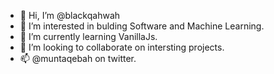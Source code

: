 - 👋 Hi, I’m @blackqahwah
- 👀 I’m interested in bulding Software and Machine Learning.
- 🌱 I’m currently learning VanillaJs.
- 💞️ I’m looking to collaborate on intersting projects.
- 📫 @muntaqebah on twitter.

<!---
blackqahwah/blackqahwah is a ✨ special ✨ repository because its `README.md` (this file) appears on your GitHub profile.
You can click the Preview link to take a look at your changes.
--->
